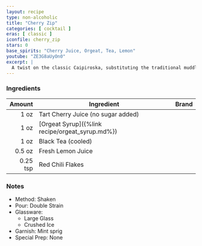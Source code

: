 ```yaml
---
layout: recipe
type: non-alcoholic
title: "Cherry Zip"
categories: [ cocktail ]
eras: [ classic ]
iconfile: cherry_zip
stars: 0
base_spirits: "Cherry Juice, Orgeat, Tea, Lemon"
youtube: "ZE3G8aUyOn0"
excerpt: |
  A twist on the classic Caipiroska, substituting the traditional muddled limes with sweet cherries. The result is a tangy and fruity cocktail with a subtle sweetness.
---
```


### Ingredients

|   Amount | Ingredient                                      | Brand |
| -------: | ----------------------------------------------- | ----- |
|     1 oz | Tart Cherry Juice (no sugar added)              |
|     1 oz | [Orgeat Syrup]({%link recipe/orgeat_syrup.md%}) |
|     1 oz | Black Tea (cooled)                              |
|   0.5 oz | Fresh Lemon Juice                               |
| 0.25 tsp | Red Chili Flakes                                |

### Notes

- Method: Shaken
- Pour: Double Strain
- Glassware:
  - Large Glass
  - Crushed Ice
- Garnish: Mint sprig
- Special Prep: None
